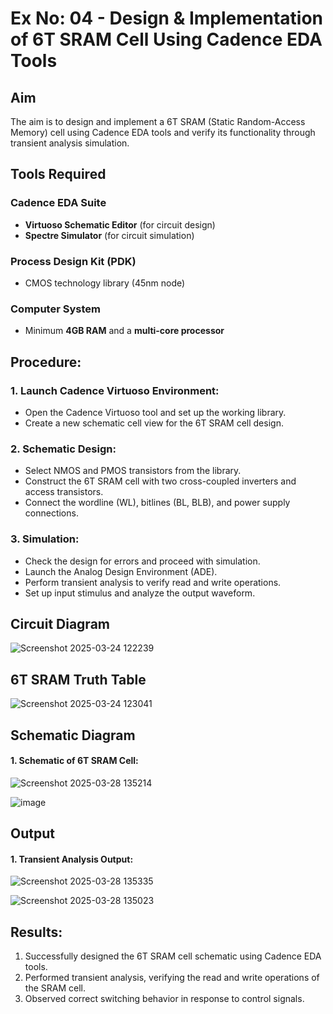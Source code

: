 # Ex No: 04 - Design & Implementation of 6T SRAM Cell Using Cadence EDA Tools

## Aim
The aim is to design and implement a 6T SRAM (Static Random-Access Memory) cell using Cadence EDA tools and verify its functionality through transient analysis simulation.

## Tools Required

### Cadence EDA Suite
- **Virtuoso Schematic Editor** (for circuit design)
- **Spectre Simulator** (for circuit simulation)

### Process Design Kit (PDK)
- CMOS technology library (45nm node)  

### Computer System
- Minimum **4GB RAM** and a **multi-core processor**

## Procedure:
### 1. Launch Cadence Virtuoso Environment:
   - Open the Cadence Virtuoso tool and set up the working library.
   - Create a new schematic cell view for the 6T SRAM cell design.

### 2. Schematic Design:
   - Select NMOS and PMOS transistors from the library.
   - Construct the 6T SRAM cell with two cross-coupled inverters and access transistors.
   - Connect the wordline (WL), bitlines (BL, BLB), and power supply connections.

### 3. Simulation:
   - Check the design for errors and proceed with simulation.
   - Launch the Analog Design Environment (ADE).
   - Perform transient analysis to verify read and write operations.
   - Set up input stimulus and analyze the output waveform.

## Circuit Diagram

![Screenshot 2025-03-24 122239](https://github.com/user-attachments/assets/c22930fc-f396-4787-807d-51088ad7959e)


## 6T SRAM Truth Table

![Screenshot 2025-03-24 123041](https://github.com/user-attachments/assets/29a8a036-d65d-4a25-ba18-3f1f0e358576)


## Schematic Diagram

#### 1. Schematic of 6T SRAM Cell:

![Screenshot 2025-03-28 135214](https://github.com/user-attachments/assets/1029e635-16ed-48fb-8479-d12c08ef0e8e)


   ![image](https://github.com/user-attachments/assets/c28aea2b-9e73-48e6-abdb-11c430321b86)


## Output
#### 1. Transient Analysis Output:

![Screenshot 2025-03-28 135335](https://github.com/user-attachments/assets/76289d8d-a853-4075-a3fa-2ed764967d06)

![Screenshot 2025-03-28 135023](https://github.com/user-attachments/assets/f0da0134-d110-4fdd-9939-44cf60b07d9f)


## Results:
1. Successfully designed the 6T SRAM cell schematic using Cadence EDA tools.
2. Performed transient analysis, verifying the read and write operations of the SRAM cell.
3. Observed correct switching behavior in response to control signals.


